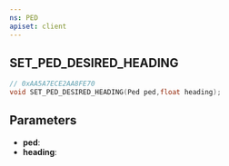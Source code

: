 ```yaml
---
ns: PED
apiset: client
---
```

## SET_PED_DESIRED_HEADING

```c
// 0xAA5A7ECE2AA8FE70
void SET_PED_DESIRED_HEADING(Ped ped,float heading);
```


## Parameters
* **ped**:
* **heading**:



